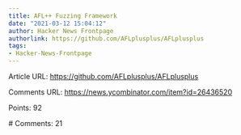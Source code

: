 ```yaml
---
title: AFL++ Fuzzing Framework
date: "2021-03-12 15:04:12"
author: Hacker News Frontpage
authorlink: https://github.com/AFLplusplus/AFLplusplus
tags:
- Hacker-News-Frontpage
---
```


<p>Article URL: <a href="https://github.com/AFLplusplus/AFLplusplus">https://github.com/AFLplusplus/AFLplusplus</a></p>
<p>Comments URL: <a href="https://news.ycombinator.com/item?id=26436520">https://news.ycombinator.com/item?id=26436520</a></p>
<p>Points: 92</p>
<p># Comments: 21</p>
